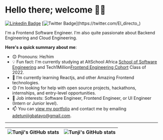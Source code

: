 # Hello there; welcome 👋🏾

[![Linkedin Badge](https://img.shields.io/badge/-adetunjiigbatayo-blue?style=for-the-badge&logo=Linkedin&logoColor=white&link=https://www.linkedin.com/in/adetunji-igbatayo-0a059416b)](https://www.linkedin.com/in/adetunji-igbatayo-0a059416b) [![Twitter Badge](https://img.shields.io/badge/-@El_directo_-1ca0f1?style=for-the-badge&logo=twitter&logoColor=white&link=https://twitter.com/El_directo_)](https://twitter.com/El_directo_)

I'm a Frontend Software Engineer. I'm also quite passionate about Backend Engineering and Cloud Engineering.

**Here's a quick summary about me**:

- 😊 Pronouns: He/him
- 💡 Fun fact: I'm currently studying at AltSchool Africa [School of Software Engineering](https://altschoolafrica.com/schools/engineering) and Tech1Million[Frontend Engineering Cohort](https://app.tech1m.com) Class of 2022.
- 🌱 I’m currently learning Reactjs, and other Amazing Frontend technologies.
- 😊 I’m looking for help with open source projects, hackathons, internships, and entry-level opportunities.
- 💼 Job interests: Software Engineer, Frontend Engineer, or UI Engineer (Intern or Junior level).
- 📫 You can [view my portfolio](https://tunji-portfolio.netlify.app/) and contact me by emailing adetunjiigbatayo@gmail.com.

---

| <img align="center" src="https://github-readme-stats.vercel.app/api?username=tunjidev&show_icons=true&include_all_commits=true&hide_border=true" alt="Tunji's GitHub stats" /> | <img align="center" src="https://github-readme-stats.vercel.app/api/top-langs/?username=tunjidev&langs_count=8&layout=compact&hide_border=true" alt="Tunji's GitHub stats" /> |
| ------------- | ------------- |
